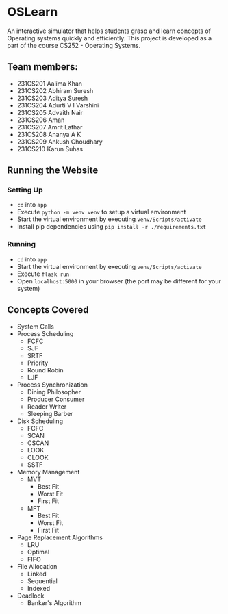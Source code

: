 # OSLearn
An interactive simulator that helps students grasp and learn concepts of Operating systems quickly and efficiently.
This project is developed as a part of the course CS252 - Operating Systems.
## Team members:
- 231CS201 Aalima Khan
- 231CS202 Abhiram Suresh
- 231CS203 Aditya Suresh
- 231CS204 Adurti V l Varshini
- 231CS205 Advaith Nair
- 231CS206 Aman
- 231CS207 Amrit Lathar
- 231CS208 Ananya A K
- 231CS209 Ankush Choudhary
- 231CS210 Karun Suhas

## Running the Website
### Setting Up
- `cd` into `app`
- Execute `python -m venv venv` to setup a virtual environment
- Start the virtual environment by executing `venv/Scripts/activate`
- Install pip dependencies using `pip install -r ./requirements.txt`
### Running
- `cd` into `app`
- Start the virtual environment by executing `venv/Scripts/activate`
- Execute `flask run`
- Open `localhost:5000` in your browser (the port may be different for your system)

## Concepts Covered
- System Calls
- Process Scheduling
    - FCFC
    - SJF
    - SRTF
    - Priority
    - Round Robin
    - LJF
- Process Synchronization
    - Dining Philosopher
    - Producer Consumer
    - Reader Writer
    - Sleeping Barber
- Disk Scheduling
    - FCFC
    - SCAN
    - CSCAN
    - LOOK
    - CLOOK
    - SSTF
- Memory Management
    - MVT
        - Best Fit
        - Worst Fit
        - First Fit
    - MFT
        - Best Fit
        - Worst Fit
        - First Fit
- Page Replacement Algorithms
    - LRU
    - Optimal
    - FIFO
- File Allocation
    - Linked
    - Sequential
    - Indexed
- Deadlock
    - Banker's Algorithm
